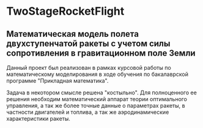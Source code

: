 # TwoStageRocketFlight


## Математическая модель полета двухступенчатой ракеты с учетом силы сопротивления в гравитационном поле Земли


Данный проект был реализован в рамках курсовой работы по математическому моделирования в ходе обучения по бакалаврской программе "Прикладная математика".


Задача в некотором смысле решена "костыльно". Для полноценного ее решения необходим математический аппарат теории оптимального управления, а так же более точные данные о параметрах ракеты, в частности двигателей и топлива, а так же аэродинамические характеристики ракеты.




